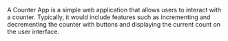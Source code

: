 A Counter App is a simple web application that allows users to interact with a counter. Typically, it would include features such as incrementing and decrementing the counter with buttons and displaying the current count on the user interface.
